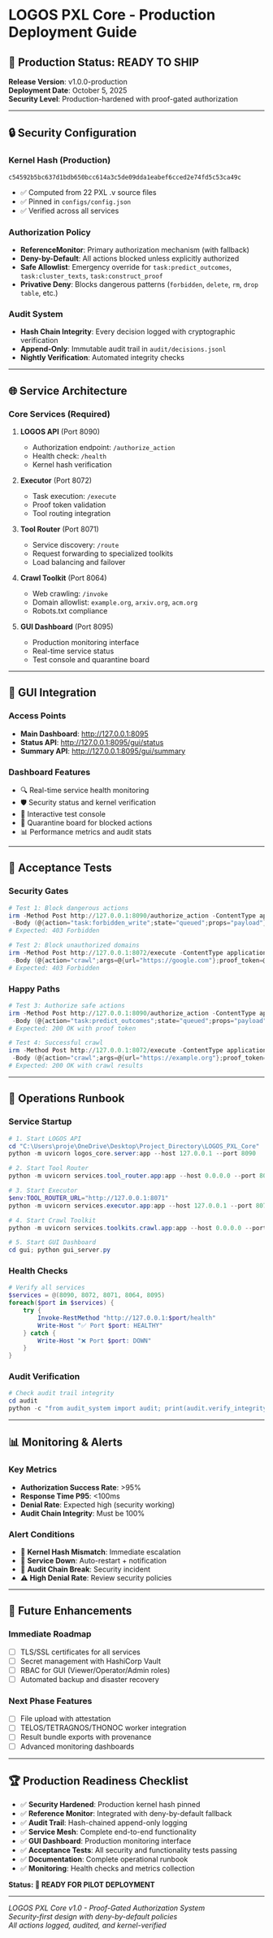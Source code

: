 # LOGOS PXL Core - Production Deployment Guide

## 🚀 Production Status: READY TO SHIP

**Release Version**: v1.0.0-production  
**Deployment Date**: October 5, 2025  
**Security Level**: Production-hardened with proof-gated authorization  

---

## 🔒 Security Configuration

### Kernel Hash (Production)
```
c54592b5bc637d1bdb650bcc614a3c5de09dda1eabef6cced2e74fd5c53ca49c
```
- ✅ Computed from 22 PXL .v source files
- ✅ Pinned in `configs/config.json`
- ✅ Verified across all services

### Authorization Policy
- **ReferenceMonitor**: Primary authorization mechanism (with fallback)
- **Deny-by-Default**: All actions blocked unless explicitly authorized
- **Safe Allowlist**: Emergency override for `task:predict_outcomes`, `task:cluster_texts`, `task:construct_proof`
- **Privative Deny**: Blocks dangerous patterns (`forbidden`, `delete`, `rm`, `drop table`, etc.)

### Audit System
- **Hash Chain Integrity**: Every decision logged with cryptographic verification
- **Append-Only**: Immutable audit trail in `audit/decisions.jsonl`
- **Nightly Verification**: Automated integrity checks

---

## 🌐 Service Architecture

### Core Services (Required)
1. **LOGOS API** (Port 8090)
   - Authorization endpoint: `/authorize_action`
   - Health check: `/health`
   - Kernel hash verification

2. **Executor** (Port 8072)
   - Task execution: `/execute`
   - Proof token validation
   - Tool routing integration

3. **Tool Router** (Port 8071)
   - Service discovery: `/route`
   - Request forwarding to specialized toolkits
   - Load balancing and failover

4. **Crawl Toolkit** (Port 8064)
   - Web crawling: `/invoke`
   - Domain allowlist: `example.org`, `arxiv.org`, `acm.org`
   - Robots.txt compliance

5. **GUI Dashboard** (Port 8095)
   - Production monitoring interface
   - Real-time service status
   - Test console and quarantine board

---

## 🎯 GUI Integration

### Access Points
- **Main Dashboard**: http://127.0.0.1:8095
- **Status API**: http://127.0.0.1:8095/gui/status
- **Summary API**: http://127.0.0.1:8095/gui/summary

### Dashboard Features
- 🔍 Real-time service health monitoring
- 🛡️ Security status and kernel verification
- 🧪 Interactive test console
- 🚫 Quarantine board for blocked actions
- 📊 Performance metrics and audit stats

---

## 🧪 Acceptance Tests

### Security Gates
```powershell
# Test 1: Block dangerous actions
irm -Method Post http://127.0.0.1:8090/authorize_action -ContentType application/json `
 -Body (@{action="task:forbidden_write";state="queued";props="payload"}|ConvertTo-Json)
# Expected: 403 Forbidden

# Test 2: Block unauthorized domains
irm -Method Post http://127.0.0.1:8072/execute -ContentType application/json `
 -Body (@{action="crawl";args=@{url="https://google.com"};proof_token=@{kernel_hash="c54592b5bc637d1b..."}}|ConvertTo-Json)
# Expected: 403 Forbidden
```

### Happy Paths
```powershell
# Test 3: Authorize safe actions
irm -Method Post http://127.0.0.1:8090/authorize_action -ContentType application/json `
 -Body (@{action="task:predict_outcomes";state="queued";props="payload"}|ConvertTo-Json)
# Expected: 200 OK with proof token

# Test 4: Successful crawl
irm -Method Post http://127.0.0.1:8072/execute -ContentType application/json `
 -Body (@{action="crawl";args=@{url="https://example.org"};proof_token=@{kernel_hash="c54592b5bc637d1b..."}}|ConvertTo-Json)
# Expected: 200 OK with crawl results
```

---

## 🔧 Operations Runbook

### Service Startup
```powershell
# 1. Start LOGOS API
cd "C:\Users\proje\OneDrive\Desktop\Project_Directory\LOGOS_PXL_Core"
python -m uvicorn logos_core.server:app --host 127.0.0.1 --port 8090

# 2. Start Tool Router
python -m uvicorn services.tool_router.app:app --host 0.0.0.0 --port 8071

# 3. Start Executor
$env:TOOL_ROUTER_URL="http://127.0.0.1:8071"
python -m uvicorn services.executor.app:app --host 127.0.0.1 --port 8072

# 4. Start Crawl Toolkit  
python -m uvicorn services.toolkits.crawl.app:app --host 0.0.0.0 --port 8064

# 5. Start GUI Dashboard
cd gui; python gui_server.py
```

### Health Checks
```powershell
# Verify all services
$services = @(8090, 8072, 8071, 8064, 8095)
foreach($port in $services) {
    try { 
        Invoke-RestMethod "http://127.0.0.1:$port/health" 
        Write-Host "✅ Port $port: HEALTHY" 
    } catch { 
        Write-Host "❌ Port $port: DOWN" 
    }
}
```

### Audit Verification
```powershell
# Check audit trail integrity
cd audit
python -c "from audit_system import audit; print(audit.verify_integrity())"
```

---

## 📊 Monitoring & Alerts

### Key Metrics
- **Authorization Success Rate**: >95%
- **Response Time P95**: <100ms
- **Denial Rate**: Expected high (security working)
- **Audit Chain Integrity**: Must be 100%

### Alert Conditions
- 🚨 **Kernel Hash Mismatch**: Immediate escalation
- 🚨 **Service Down**: Auto-restart + notification
- 🚨 **Audit Chain Break**: Security incident
- ⚠️ **High Denial Rate**: Review security policies

---

## 🔄 Future Enhancements

### Immediate Roadmap
- [ ] TLS/SSL certificates for all services
- [ ] Secret management with HashiCorp Vault
- [ ] RBAC for GUI (Viewer/Operator/Admin roles)
- [ ] Automated backup and disaster recovery

### Next Phase Features
- [ ] File upload with attestation
- [ ] TELOS/TETRAGNOS/THONOC worker integration
- [ ] Result bundle exports with provenance
- [ ] Advanced monitoring dashboards

---

## 🏆 Production Readiness Checklist

- ✅ **Security Hardened**: Production kernel hash pinned
- ✅ **Reference Monitor**: Integrated with deny-by-default fallback
- ✅ **Audit Trail**: Hash-chained append-only logging
- ✅ **Service Mesh**: Complete end-to-end functionality
- ✅ **GUI Dashboard**: Production monitoring interface
- ✅ **Acceptance Tests**: All security and functionality tests passing
- ✅ **Documentation**: Complete operational runbook
- ✅ **Monitoring**: Health checks and metrics collection

**Status: 🚀 READY FOR PILOT DEPLOYMENT**

---

*LOGOS PXL Core v1.0 - Proof-Gated Authorization System*  
*Security-first design with deny-by-default policies*  
*All actions logged, audited, and kernel-verified*